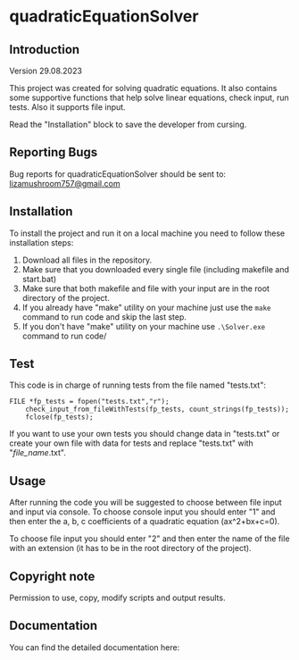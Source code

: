# quadraticEquationSolver
## Introduction
Version 29.08.2023

This project was created for solving quadratic equations. It also contains some supportive functions that help solve linear equations, check input, run tests. Also it supports file input.

Read the "Installation" block to save the developer from cursing. 

## Reporting Bugs
Bug reports for quadraticEquationSolver should be sent to: lizamushroom757@gmail.com

## Installation
To install the project and run it on a local machine you need to follow these installation steps:
1. Download all files in the repository.
2. Make sure that you downloaded every single file (including makefile and start.bat)
3. Make sure that both makefile and file with your input are in the root directory of the project.
4. If you already have "make" utility on your machine just use the `make` command to run code and skip the last step.
5. If you don't have "make" utility on your machine use `.\Solver.exe` command to run code/

## Test
This code is in charge of running tests from the file named "tests.txt":
````
FILE *fp_tests = fopen("tests.txt","r");
    check_input_from_fileWithTests(fp_tests, count_strings(fp_tests));
    fclose(fp_tests);
````
If you want to use your own tests you should change data in "tests.txt" or create your own file with data for tests and replace "tests.txt" with "*file_name*.txt".

## Usage
After running the code you will be suggested to choose between file input and input via console.
To choose console input you should enter "1" and then enter the a, b, c coefficients of a quadratic equation (ax^2+bx+c=0). 

To choose file input you should enter "2" and then enter the name of the file with an extension (it has to be in the root directory of the project).

## Copyright note
Permission to use, copy, modify scripts and output results.

## Documentation
You can find the detailed documentation here: 
